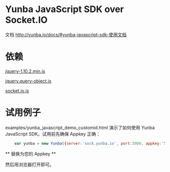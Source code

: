 # Yunba JavaScript SDK over Socket.IO

文档 http://yunba.io/docs/#yunba-javascript-sdk-使用文档

# 依赖
[jquery-1.10.2.min.js](examples/javascripts/jquery-1.10.2.min.js)

[jquery.query-object.js](examples/javascripts/jquery.query-object.js)

[socket.io.js](examples/javascripts/socket.io.js)

# 试用例子

examples/yunba_javascript_demo_customid.html 演示了如何使用 Yunba JavaScript SDK。试用前先确保 Appkey 正确：

```javascript
	var yunba = new Yunba({server:'sock.yunba.io', port:3000, appkey:'52fcc04c4dc903d66d6f8f92'});
```

** 替换为您的 Appkey **

然后用浏览器打开即可。
